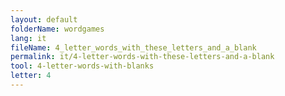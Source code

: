 ```yaml
---
layout: default
folderName: wordgames
lang: it
fileName: 4_letter_words_with_these_letters_and_a_blank
permalink: it/4-letter-words-with-these-letters-and-a-blank
tool: 4-letter-words-with-blanks
letter: 4
---
```


